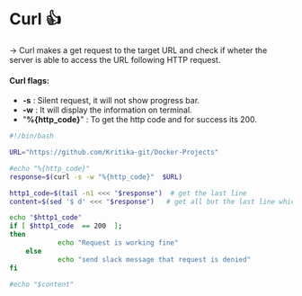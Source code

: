 # Curl 👍

-> Curl makes a get request to the target URL and check if wheter the server is able to access the URL following HTTP request.

#### Curl flags:

- **-s** : Silent request, it will not show progress bar.
- **-w** : It will display the information on terminal.
- "**%{http_code}**" : To get the http code and for success its 200.

```bash
#!/bin/bash

URL="https://github.com/Kritika-git/Docker-Projects"

#echo "%{http_code}"
response=$(curl -s -w "%{http_code}"  $URL)

http1_code=$(tail -n1 <<< "$response")  # get the last line
content=$(sed '$ d' <<< "$response")   # get all but the last line which contains the status code

echo "$http1_code"
if [ $http1_code  == 200  ];
then
            echo "Request is working fine"
    else
            echo "send slack message that request is denied"
fi

#echo "$content"
```
